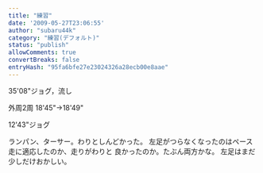 ```yaml
---
title: "練習"
date: '2009-05-27T23:06:55'
author: "subaru44k"
category: "練習(デフォルト)"
status: "publish"
allowComments: true
convertBreaks: false
entryHash: "95fa6bfe27e23024326a28ecb00e8aae"
---
```

35'08"ジョグ，流し

外周2周
18'45"→18'49"

12'43"ジョグ

ランパン、ターサー。わりとしんどかった。
左足がつらなくなったのはペース走に適応したのか、走りがわりと
良かったのか。たぶん両方かな。
左足はまだ少しだけおかしい。
